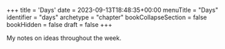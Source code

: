 +++
title = 'Days'
date = 2023-09-13T18:48:35+00:00
menuTitle = "Days"
identifier = "days"
archetype = "chapter"
bookCollapseSection = false
bookHidden = false
draft = false
+++

My notes on ideas throughout the week.